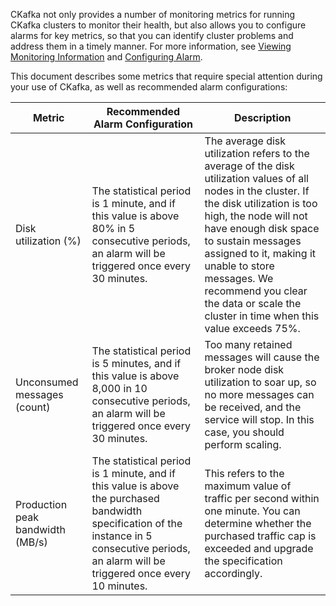 CKafka not only provides a number of monitoring metrics for running CKafka clusters to monitor their health, but also allows you to configure alarms for key metrics, so that you can identify cluster problems and address them in a timely manner. For more information, see [Viewing Monitoring Information](https://intl.cloud.tencent.com/document/product/597/12167) and [Configuring Alarm](https://intl.cloud.tencent.com/document/product/597/40976).

This document describes some metrics that require special attention during your use of CKafka, as well as recommended alarm configurations:


| Metric | Recommended Alarm Configuration | Description |
| ------------------------- | ------------------------------------------------------------ | ------------------------------------------------------------ |
| Disk utilization (%) | The statistical period is 1 minute, and if this value is above 80% in 5 consecutive periods, an alarm will be triggered once every 30 minutes. | The average disk utilization refers to the average of the disk utilization values of all nodes in the cluster. If the disk utilization is too high, the node will not have enough disk space to sustain messages assigned to it, making it unable to store messages. We recommend you clear the data or scale the cluster in time when this value exceeds 75%. |
| Unconsumed messages (count) | The statistical period is 5 minutes, and if this value is above 8,000 in 10 consecutive periods, an alarm will be triggered once every 30 minutes. | Too many retained messages will cause the broker node disk utilization to soar up, so no more messages can be received, and the service will stop. In this case, you should perform scaling. |
| Production peak bandwidth (MB/s) | The statistical period is 1 minute, and if this value is above the purchased bandwidth specification of the instance in 5 consecutive periods, an alarm will be triggered once every 10 minutes. | This refers to the maximum value of traffic per second within one minute. You can determine whether the purchased traffic cap is exceeded and upgrade the specification accordingly. |

